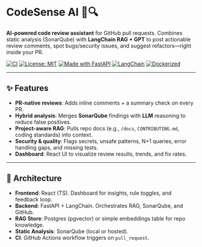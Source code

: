# CodeSense AI 🧠🔍
**AI-powered code review assistant** for GitHub pull requests. Combines static analysis (SonarQube) with **LangChain RAG + GPT** to post actionable review comments, spot bugs/security issues, and suggest refactors—right inside your PR.

[![CI](https://img.shields.io/github/actions/workflow/status/your-org/codesense-ai/ci.yml?label=CI)]()
[![License: MIT](https://img.shields.io/badge/License-MIT-green.svg)]()
[![Made with FastAPI](https://img.shields.io/badge/backend-FastAPI-blue)]()
[![LangChain](https://img.shields.io/badge/AI-LangChain-purple)]()
[![Dockerized](https://img.shields.io/badge/Container-Docker-informational)]()

---

## ✨ Features
- **PR-native reviews**: Adds inline comments + a summary check on every PR.
- **Hybrid analysis**: Merges **SonarQube** findings with **LLM** reasoning to reduce false positives.
- **Project-aware RAG**: Pulls repo docs (e.g., `/docs`, `CONTRIBUTING.md`, coding standards) into context.
- **Security & quality**: Flags secrets, unsafe patterns, N+1 queries, error handling gaps, and missing tests.
- **Dashboard**: React UI to visualize review results, trends, and fix rates.

---

## 🧱 Architecture
- **Frontend**: React (TS). Dashboard for insights, rule toggles, and feedback loop.
- **Backend**: FastAPI + LangChain. Orchestrates RAG, SonarQube, and GitHub.
- **RAG Store**: Postgres (pgvector) or simple embeddings table for repo knowledge.
- **Static Analysis**: SonarQube (local or hosted).
- **CI**: GitHub Actions workflow triggers on `pull_request`.

